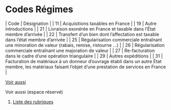 # Codes Régimes








| Code | Désignation |
| 11 | Acquisitions taxables en France |
| 19 | Autre introductions |
| 21 | Livraison exonérée en France et taxable dans l’État membre d’arrivée |
| 22 | Transfert d’un bien dont l’affectation est taxable dans l’état membre d’arrivée |
| 25 | Régularisation commerciale entraînant une minoration de valeur (rabais, remise, ristourne …) |
| 26 | Régularisation commerciale entraînant une majoration de valeur |
| 27 | Re-facturation dans le cadre d’une opération triangulaire |
| 29 | Autres expéditions |
| 31 | Facturation de matériaux à un donneur d’ouvrage établi dans un autre État membre,
les matériaux faisant l’objet d’une prestation de services en France |


[Voir aussi](javascript:RelatedTopic0.Click())



Voir aussi (espace réservé)


1. [Liste des rubriques](#)




